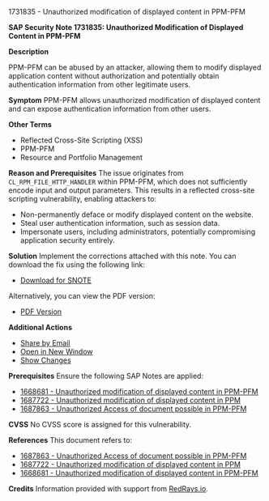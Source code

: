 1731835 - Unauthorized modification of displayed content in PPM-PFM

**SAP Security Note 1731835: Unauthorized Modification of Displayed Content in PPM-PFM**

**Description**

PPM-PFM can be abused by an attacker, allowing them to modify displayed application content without authorization and potentially obtain authentication information from other legitimate users.

**Symptom**
PPM-PFM allows unauthorized modification of displayed content and can expose authentication information from other users.

**Other Terms**
- Reflected Cross-Site Scripting (XSS)
- PPM-PFM
- Resource and Portfolio Management

**Reason and Prerequisites**
The issue originates from `CL_RPM_FILE_HTTP_HANDLER` within PPM-PFM, which does not sufficiently encode input and output parameters. This results in a reflected cross-site scripting vulnerability, enabling attackers to:
- Non-permanently deface or modify displayed content on the website.
- Steal user authentication information, such as session data.
- Impersonate users, including administrators, potentially compromising application security entirely.

**Solution**
Implement the corrections attached with this note. You can download the fix using the following link:
- [Download for SNOTE](https://notesdownloads.sap.com/note/0040000010290172017)

Alternatively, you can view the PDF version:
- [PDF Version](https://userapps.support.sap.com/sap/support/sfm/notes/print/0001731835?language=en-US&token=38E41C847BF48319D275CA821EB3F8BD)

**Additional Actions**
- [Share by Email](https://me.sap.com/notes/0001731835)
- [Open in New Window](https://me.sap.com/notes/0001731835)
- [Show Changes](/notesLatestChanges/0001731835/E/diff)

**Prerequisites**
Ensure the following SAP Notes are applied:
- [1668681 - Unauthorized modification of displayed content in PPM-PFM](https://me.sap.com/notes/1668681)
- [1687722 - Unauthorized modification of displayed content in PPM](https://me.sap.com/notes/1687722)
- [1687863 - Unauthorized Access of document possible in PPM-PFM](https://me.sap.com/notes/1687863)

**CVSS**
No CVSS score is assigned for this vulnerability.

**References**
This document refers to:
- [1687863 - Unauthorized Access of document possible in PPM-PFM](https://me.sap.com/notes/1687863)
- [1687722 - Unauthorized modification of displayed content in PPM](https://me.sap.com/notes/1687722)
- [1668681 - Unauthorized modification of displayed content in PPM-PFM](https://me.sap.com/notes/1668681)

**Credits**
Information provided with support from [RedRays.io](https://redrays.io).